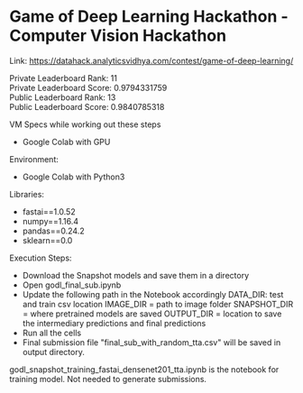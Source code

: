 # Game of Deep Learning Hackathon - Computer Vision Hackathon

Link: https://datahack.analyticsvidhya.com/contest/game-of-deep-learning/

Private Leaderboard Rank: 11   
Private Leaderboard Score: 0.9794331759    
Public Leaderboard Rank: 13   
Public Leaderboard Score: 0.9840785318  

VM Specs while working out these steps
 - Google Colab with GPU
 
Environment:
 - Google Colab with Python3 
 
Libraries: 
 - fastai==1.0.52
 - numpy==1.16.4
 - pandas==0.24.2
 - sklearn==0.0
 
Execution Steps:
 - Download the Snapshot models and save them in a directory
 - Open godl_final_sub.ipynb 
 - Update the following path in the Notebook accordingly
         DATA_DIR: test and train csv location
         IMAGE_DIR = path to image folder
         SNAPSHOT_DIR = where pretrained models are saved
         OUTPUT_DIR = location to save the intermediary predictions and final predictions 
 - Run all the cells 
 - Final submission file "final_sub_with_random_tta.csv" will be saved in output directory.
 
godl_snapshot_training_fastai_densenet201_tta.ipynb is the notebook for training model. Not needed to generate submissions. 
